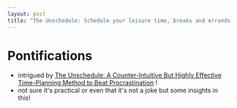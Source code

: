 ```yaml
---
layout: post
title: "The Unschedule: Schedule your leisure time, breaks and errands not your work stuff!"
---
```

# Pontifications

* intrigued by [The Unschedule: A Counter-Intuitive But Highly Effective Time-Planning Method to Beat Procrastination](https://www.njlifehacks.com/the-unschedule-procrastination/) ! 
* not sure it's practical or even that it's not a joke but some insights in this!